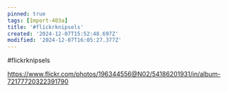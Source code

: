 ```yaml
---
pinned: true
tags: [Import-403a]
title: '#flickrknipsels'
created: '2024-12-07T15:52:48.697Z'
modified: '2024-12-07T16:05:27.377Z'
---
```


#flickrknipsels

https://www.flickr.com/photos/196344556@N02/54186201931/in/album-72177720322391790

